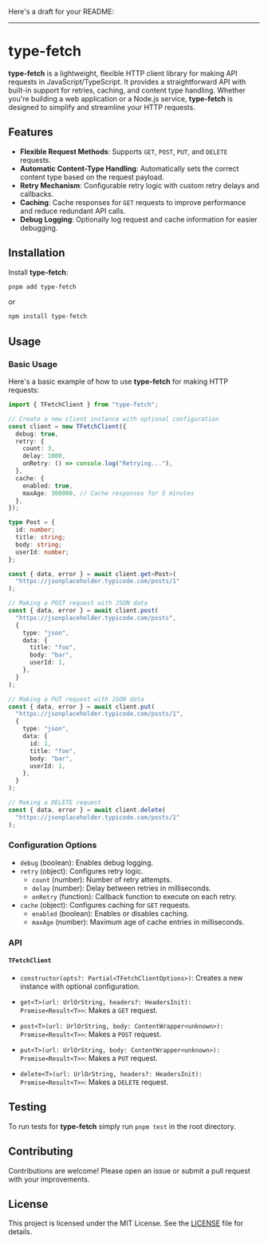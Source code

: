 Here's a draft for your README:

---

# type-fetch

**type-fetch** is a lightweight, flexible HTTP client library for making API requests in JavaScript/TypeScript. It provides a straightforward API with built-in support for retries, caching, and content type handling. Whether you're building a web application or a Node.js service, **type-fetch** is designed to simplify and streamline your HTTP requests.

## Features

- **Flexible Request Methods**: Supports `GET`, `POST`, `PUT`, and `DELETE` requests.
- **Automatic Content-Type Handling**: Automatically sets the correct content type based on the request payload.
- **Retry Mechanism**: Configurable retry logic with custom retry delays and callbacks.
- **Caching**: Cache responses for `GET` requests to improve performance and reduce redundant API calls.
- **Debug Logging**: Optionally log request and cache information for easier debugging.

## Installation

Install **type-fetch**:

```bash
pnpm add type-fetch
```

or

```bash
npm install type-fetch
```

## Usage

### Basic Usage

Here's a basic example of how to use **type-fetch** for making HTTP requests:

```typescript
import { TFetchClient } from "type-fetch";

// Create a new client instance with optional configuration
const client = new TFetchClient({
  debug: true,
  retry: {
    count: 3,
    delay: 1000,
    onRetry: () => console.log("Retrying..."),
  },
  cache: {
    enabled: true,
    maxAge: 300000, // Cache responses for 5 minutes
  },
});

type Post = {
  id: number;
  title: string;
  body: string;
  userId: number;
};

const { data, error } = await client.get<Post>(
  "https://jsonplaceholder.typicode.com/posts/1"
);

// Making a POST request with JSON data
const { data, error } = await client.post(
  "https://jsonplaceholder.typicode.com/posts",
  {
    type: "json",
    data: {
      title: "foo",
      body: "bar",
      userId: 1,
    },
  }
);

// Making a PUT request with JSON data
const { data, error } = await client.put(
  "https://jsonplaceholder.typicode.com/posts/1",
  {
    type: "json",
    data: {
      id: 1,
      title: "foo",
      body: "bar",
      userId: 1,
    },
  }
);

// Making a DELETE request
const { data, error } = await client.delete(
  "https://jsonplaceholder.typicode.com/posts/1"
);
```

### Configuration Options

- `debug` (boolean): Enables debug logging.
- `retry` (object): Configures retry logic.
  - `count` (number): Number of retry attempts.
  - `delay` (number): Delay between retries in milliseconds.
  - `onRetry` (function): Callback function to execute on each retry.
- `cache` (object): Configures caching for `GET` requests.
  - `enabled` (boolean): Enables or disables caching.
  - `maxAge` (number): Maximum age of cache entries in milliseconds.

### API

#### `TFetchClient`

- `constructor(opts?: Partial<TFetchClientOptions>)`: Creates a new instance with optional configuration.

- `get<T>(url: UrlOrString, headers?: HeadersInit): Promise<Result<T>>`: Makes a `GET` request.

- `post<T>(url: UrlOrString, body: ContentWrapper<unknown>): Promise<Result<T>>`: Makes a `POST` request.

- `put<T>(url: UrlOrString, body: ContentWrapper<unknown>): Promise<Result<T>>`: Makes a `PUT` request.

- `delete<T>(url: UrlOrString, headers?: HeadersInit): Promise<Result<T>>`: Makes a `DELETE` request.

## Testing

To run tests for **type-fetch** simply run `pnpm test` in the root directory.

## Contributing

Contributions are welcome! Please open an issue or submit a pull request with your improvements.

## License

This project is licensed under the MIT License. See the [LICENSE](LICENSE) file for details.
